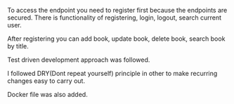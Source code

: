 To access the endpoint you need to register first because the endpoints are secured. There is functionality of registering, login, logout, search current user.

After registering you can add book, update book, delete book, search book by title.

Test driven development approach was followed.

I followed DRY(Dont repeat yourself) principle in other to make recurring changes easy to carry out.

Docker file was also added.
